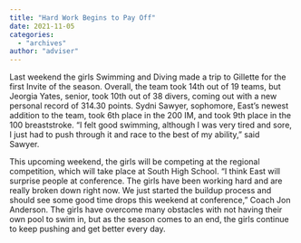 ```yaml
---
title: "Hard Work Begins to Pay Off"
date: 2021-11-05
categories: 
  - "archives"
author: "adviser"
---
```


Last weekend the girls Swimming and Diving made a trip to Gillette for the first Invite of the season. Overall, the team took 14th out of 19 teams, but Jeorgia Yates, senior, took 10th out of 38 divers, coming out with a new personal record of 314.30 points. Sydni Sawyer, sophomore, East’s newest addition to the team, took 6th place in the 200 IM, and took 9th place in the 100 breaststroke. “I felt good swimming, although I was very tired and sore, I just had to push through it and race to the best of my ability,” said Sawyer.  

This upcoming weekend, the girls will be competing at the regional competition, which will take place at South High School. “I think East will surprise people at conference. The girls have been working hard and are really broken down right now. We just started the buildup process and should see some good time drops this weekend at conference,” Coach Jon Anderson. The girls have overcome many obstacles with not having their own pool to swim in, but as the season comes to an end, the girls continue to keep pushing and get better every day.
